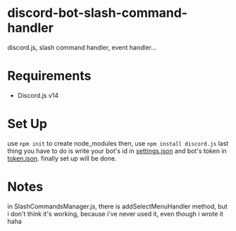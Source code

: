 # discord-bot-slash-command-handler
discord.js, slash command handler, event handler...

# Requirements

* Discord.js v14

# Set Up

use ```npm init``` to create node_modules
then, use ```npm install discord.js```
last thing you have to do is write your bot's id in [settings.json](https://github.com/PriestessSakuraka/discord-bot-slash-command-handler/blob/main/settings.json) and bot's token in [token.json](https://github.com/PriestessSakuraka/discord-bot-slash-command-handler/blob/main/token.json).
finally set up will be done.

# Notes

in SlashCommandsManager.js, there is addSelectMenuHandler method, but i don't think it's working, because i've never used it, even though i wrote it haha
